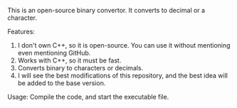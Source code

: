 This is an open-source binary convertor. It converts to decimal or a character.

Features:
1. I don't own C++, so it is open-source. You can use it without mentioning even mentioning GitHub.
2. Works with C++, so it must be fast.
3. Converts binary to characters or decimals.
4. I will see the best modifications of this repository, and the best idea will be added to the base version.

Usage:
Compile the code, and start the executable file.
